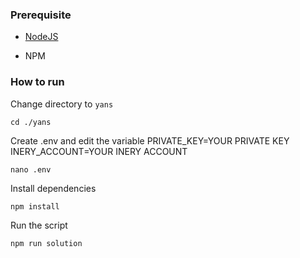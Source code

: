 ### Prerequisite

- [NodeJS](https://nodejs.org/en/)

- NPM



### How to run

Change directory to ```yans```

```shell
cd ./yans
```

Create .env and edit the variable
PRIVATE_KEY=YOUR PRIVATE KEY
INERY_ACCOUNT=YOUR INERY ACCOUNT

```shell
nano .env
```

Install dependencies

```shell
npm install
```

Run the script

```
npm run solution
```
